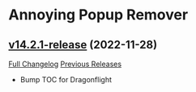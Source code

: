 # Annoying Popup Remover

## [v14.2.1-release](https://github.com/KyrosKrane/AnnoyingPopupRemover/tree/v14.2.1-release) (2022-11-28)
[Full Changelog](https://github.com/KyrosKrane/AnnoyingPopupRemover/compare/v14.2.0-release...v14.2.1-release) [Previous Releases](https://github.com/KyrosKrane/AnnoyingPopupRemover/releases)

- Bump TOC for Dragonflight  
